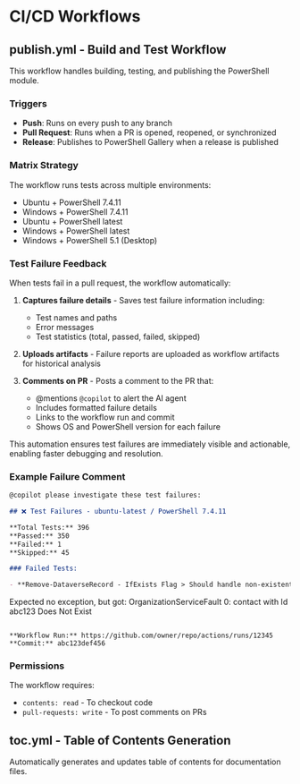 # CI/CD Workflows

## publish.yml - Build and Test Workflow

This workflow handles building, testing, and publishing the PowerShell module.

### Triggers

- **Push**: Runs on every push to any branch
- **Pull Request**: Runs when a PR is opened, reopened, or synchronized
- **Release**: Publishes to PowerShell Gallery when a release is published

### Matrix Strategy

The workflow runs tests across multiple environments:
- Ubuntu + PowerShell 7.4.11
- Windows + PowerShell 7.4.11
- Ubuntu + PowerShell latest
- Windows + PowerShell latest
- Windows + PowerShell 5.1 (Desktop)

### Test Failure Feedback

When tests fail in a pull request, the workflow automatically:

1. **Captures failure details** - Saves test failure information including:
   - Test names and paths
   - Error messages
   - Test statistics (total, passed, failed, skipped)

2. **Uploads artifacts** - Failure reports are uploaded as workflow artifacts for historical analysis

3. **Comments on PR** - Posts a comment to the PR that:
   - @mentions `@copilot` to alert the AI agent
   - Includes formatted failure details
   - Links to the workflow run and commit
   - Shows OS and PowerShell version for each failure

This automation ensures test failures are immediately visible and actionable, enabling faster debugging and resolution.

### Example Failure Comment

```markdown
@copilot please investigate these test failures:

## ❌ Test Failures - ubuntu-latest / PowerShell 7.4.11

**Total Tests:** 396  
**Passed:** 350  
**Failed:** 1  
**Skipped:** 45

### Failed Tests:

- **Remove-DataverseRecord - IfExists Flag > Should handle non-existent record with IfExists**
  ```
  Expected no exception, but got: OrganizationServiceFault 0: contact with Id abc123 Does Not Exist
  ```

**Workflow Run:** https://github.com/owner/repo/actions/runs/12345
**Commit:** abc123def456
```

### Permissions

The workflow requires:
- `contents: read` - To checkout code
- `pull-requests: write` - To post comments on PRs

## toc.yml - Table of Contents Generation

Automatically generates and updates table of contents for documentation files.
